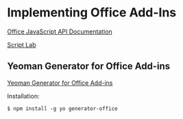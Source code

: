 # Implementing Office Add-Ins

[Office JavaScript API Documentation](https://docs.microsoft.com/en-us/office/dev/add-ins/reference/javascript-api-for-office)

[Script Lab](https://docs.microsoft.com/en-us/office/dev/add-ins/overview/explore-with-script-lab)


## Yeoman Generator for Office Add-ins

[Yeoman Generator for Office Add-ins](https://github.com/OfficeDev/generator-office)

Installation:

```
$ npm install -g yo generator-office
```